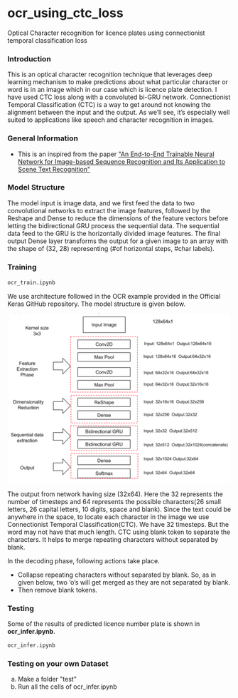 # ocr_using_ctc_loss
Optical Character recognition for licence plates using connectionist temporal classification loss

### Introduction

This is an optical character recognition technique that leverages deep learning  mechanism to make predictions about what particular character or word is in an image which in our case which is licence plate detection.
I have used CTC loss along with a convoluted bi-GRU network.
Connectionist Temporal Classification (CTC) is a way to get around not knowing the alignment between the input and the output. As we’ll see, it’s especially well suited to applications like speech and character recognition in images.

### General Information
- This is an inspired from the paper ["An End-to-End Trainable Neural Network for Image-based Sequence Recognition and Its Application to Scene Text Recognition"](https://arxiv.org/abs/1507.05717)

### Model Structure

The model input is image data, and we first feed the data to two convolutional networks to extract the image features, followed by the Reshape and Dense to reduce the dimensions of the feature vectors before letting the bidirectional GRU process the sequential data. The sequential data feed to the GRU is the horizontally divided image features. The final output Dense layer transforms the output for a given image to an array with the shape of (32, 28) representing (#of horizontal steps, #char labels).

### Training
```bash
ocr_train.ipynb
```
We use architecture followed in the OCR example provided in the Official Keras GitHub repository. The model structure is given below.

<p align="center"> 
<img src='base-model1.png' width="500">
</p>
The output from network having size (32x64). Here the 32 represents the number of timesteps and 64 represents the possible characters(26 small letters, 26 capital letters, 10 digits, space and blank).
Since the text could be anywhere in the space, to locate each character in the image we use Connectionist Temporal Classification(CTC). We have 32 timesteps. But the word may not have that much length. CTC using blank token to separate the characters. It helps to merge repeating characters without separated by blank.

In the decoding phase, following actions take place.
- Collapse repeating characters without separated by blank. So, as in given below, two ‘o’s will get merged as they are not separated by blank.
- Then remove blank tokens.

### Testing
Some of the results of predicted licence number plate is shown in **ocr_infer.ipynb**. 

```bash
ocr_infer.ipynb
```

### Testing on your own Dataset
<ol type="a">
  <li>Make a folder "test" </li>
  <li>Run all the cells of ocr_infer.ipynb </li>
</ol>
